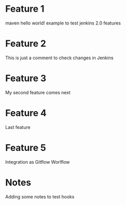 # Feature 1
maven hello world! example to test jenkins 2.0 features

# Feature 2
This is just a comment to check changes in Jenkins

# Feature 3
My second feature comes next

# Feature 4
Last feature

# Feature 5
Integration as Gitflow Worlflow

# Notes
Adding some notes to test hooks
